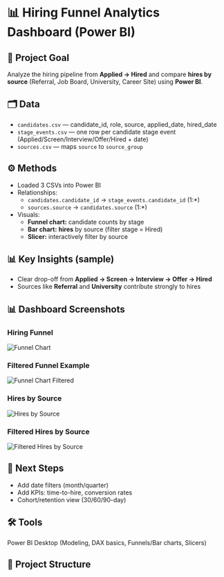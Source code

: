 # 📊 Hiring Funnel Analytics Dashboard (Power BI)

## 🎯 Project Goal
Analyze the hiring pipeline from **Applied → Hired** and compare **hires by source** (Referral, Job Board, University, Career Site) using **Power BI**.

## 🗂️ Data
- `candidates.csv` — candidate_id, role, source, applied_date, hired_date  
- `stage_events.csv` — one row per candidate stage event (Applied/Screen/Interview/Offer/Hired + date)  
- `sources.csv` — maps `source` to `source_group`

## ⚙️ Methods
- Loaded 3 CSVs into Power BI
- Relationships:
  - `candidates.candidate_id` → `stage_events.candidate_id` (1:*)
  - `sources.source` → `candidates.source` (1:*)
- Visuals:
  - **Funnel chart:** candidate counts by stage
  - **Bar chart:** **hires** by source (filter stage = Hired)
  - **Slicer:** interactively filter by source

## 📊 Key Insights (sample)
- Clear drop-off from **Applied → Screen → Interview → Offer → Hired**
- Sources like **Referral** and **University** contribute strongly to hires


## 📊 Dashboard Screenshots
### Hiring Funnel
![Funnel Chart](../images/funnel_chart1.png)

### Filtered Funnel Example
![Funnel Chart Filtered](../images/funnel_chart2.png)

### Hires by Source
![Hires by Source](../images/hires_by_stage.source1.png)

### Filtered Hires by Source
![Filtered Hires by Source](../images/hires_by_stage.source2.png)


## 🚀 Next Steps
- Add date filters (month/quarter)
- Add KPIs: time-to-hire, conversion rates
- Cohort/retention view (30/60/90-day)

## 🛠️ Tools
Power BI Desktop (Modeling, DAX basics, Funnels/Bar charts, Slicers)

## 📂 Project Structure


